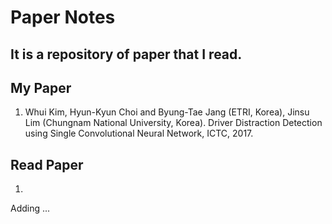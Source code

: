 # Paper Notes

It is a repository of paper that I read.
---

## My Paper

1. Whui Kim, Hyun-Kyun Choi and Byung-Tae Jang (ETRI, Korea), Jinsu Lim (Chungnam National University, Korea). Driver Distraction Detection using Single Convolutional Neural Network, ICTC, 2017.

## Read Paper

1. 

Adding ...
